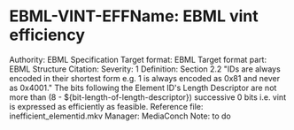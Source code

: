 # EBML-VINT-EFFName: EBML vint efficiency
Authority: EBML Specification
Target format: EBML
Target format part: EBML Structure
Citation: 
Severity: 1
Definition: Section 2.2 "IDs are always encoded in their shortest form e.g. 1 is always encoded as 0x81 and never as 0x4001." The bits following the Element ID's Length Descriptor are not more than (8 - ${bit-length-of-length-descriptor}) successive 0 bits i.e. vint is expressed as efficiently as feasible.
Reference file: inefficient_elementid.mkv
Manager: MediaConch
Note: to do
